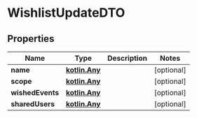 # WishlistUpdateDTO

## Properties
Name | Type | Description | Notes
------------ | ------------- | ------------- | -------------
**name** | [**kotlin.Any**](.md) |  |  [optional]
**scope** | [**kotlin.Any**](.md) |  |  [optional]
**wishedEvents** | [**kotlin.Any**](.md) |  |  [optional]
**sharedUsers** | [**kotlin.Any**](.md) |  |  [optional]
